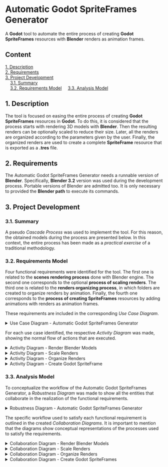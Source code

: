 # Automatic Godot SpriteFrames Generator

A **Godot** tool to automate the entire process of creating **Godot SpriteFrames** resources with **Blender** renders as animation frames.

## Content
[1. Description](#1-description)  
[2. Requirements](#2-requirements)  
[3. Project Development](#3-project-development)  
&nbsp;&nbsp;&nbsp;&nbsp;[3.1. Summary](#31-summary)  
&nbsp;&nbsp;&nbsp;&nbsp;[3.2. Requirements Model](#32-requirements-model)
&nbsp;&nbsp;&nbsp;&nbsp;[3.3. Analysis Model](#33-analysis-model)

## 1. Description

The tool is focused on easing the entire process of creating **Godot SpriteFrames** resources in **Godot**. To do this, it is considered that the process starts with rendering 3D models with **Blender**. Then the resulting renders can be optionally scaled to reduce their size. Later, all the renders are organized according to the parameters given by the user. Finally, the organized renders are used to create a complete **SpriteFrame** resource that is exported as a **.tres** file.

## 2. Requirements

The Automatic Godot SpriteFrames Generator needs a runnable version of **Blender**. Specifically, **Blender 3.2** version was used during the development process. Portable versions of Blender are admitted too. It is only necessary to provided the **Blender path** to execute its commands.

## 3. Project Development

### 3.1. Summary

A pseudo *Cascade Process* was used to implement the tool. For this reason, the obtained models during the process are presented below. In this context, the entire process has been made as a *practical exercise* of a traditional methodology.

### 3.2. Requirements Model

<!-- use case diagram -->

Four functional requirements were identified for the tool. The first one is related to the **scenes rendering process** done with Blender engine. The second one corresponds to the optional **process of scaling renders**. The third one is related to the **renders organizing process**, in which folders are created to organize renders by animation. Finally, the fourth one corresponds to the **process of creating SpriteFrames** resources by adding animations with renders as animation frames.

These requirements are included in the corresponding *Use Case Diagram*.

<details>
<summary>Use Case Diagram - Automatic Godot SpriteFrames Generator</summary>

![Use Case Diagram - Automatic Godot SpriteFrames Generator](./documentation/models/requirements/use-case-diagram_automatic-godot-spriteframes-generator.jpg)
</details>

<!-- activity diagrams -->

For each use case identified, the respective *Activity Diagram* was made, showing the normal flow of actions that are executed.

<details>
<summary>Activity Diagram - Render Blender Models</summary>

![Activity Diagram - Render Blender Models](./documentation/models/requirements/activity-diagram_render-blender-models.jpg)
</details>

<details>
<summary>Activity Diagram - Scale Renders</summary>

![Activity Diagram - Scale Renders](./documentation/models/requirements/activity-diagram_scale-renders.jpg)
</details>

<details>
<summary>Activity Diagram - Organize Renders</summary>

![Activity Diagram - Organize Renders](./documentation/models/requirements/activity-diagram_organize-renders.jpg)
</details>

<details>
<summary>Activity Diagram - Create Godot SpriteFrame</summary>

![Activity Diagram - Create Godot SpriteFrame](./documentation/models/requirements/activity-diagram_create-godot-spriteframes.jpg)
</details>

### 3.3. Analysis Model

<!-- robustness diagram -->

To conceptualize the workflow of the Automatic Godot SpriteFrames Generator, a *Robustness Diagram* was made to show all the entities that collaborate in the realization of the functional requirements.

<details>
<summary>Robustness Diagram - Automatic Godot SpriteFrames Generator</summary>

![Robustness Diagram - Automatic Godot SpriteFrames Generator](./documentation/models/analysis/robustness-diagram_automatic-godot-spriteframes-generator.jpg)
</details>

The specific workflow used to satisfy each functional requirement is outlined in the created *Collaboration Diagrams*. It is important to mention that the diagrams show conceptual representations of the processes used to satisfy the requirements.

<!-- collaboration diagrams -->

<details>
<summary>Collaboration Diagram - Render Blender Models</summary>

![Collaboration Diagram - Render Blender Models](./documentation/models/analysis/collaboration-diagram_render-blender-models.jpg)
</details>

<details>
<summary>Collaboration Diagram - Scale Renders</summary>

![Collaboration Diagram - Scale Renders](./documentation/models/analysis/collaboration-diagram_scale-renders.jpg)
</details>

<details>
<summary>Collaboration Diagram - Organize Renders</summary>

![Collaboration Diagram - Organize Renders](./documentation/models/analysis/collaboration-diagram_organize-renders.jpg)
</details>

<details>
<summary>Collaboration Diagram - Create Godot SpriteFrames</summary>

![Collaboration Diagram - Create Godot SpriteFrames](./documentation/models/analysis/collaboration-diagram_create-godot-spriteframes.jpg)
</details>
